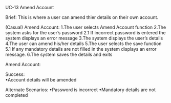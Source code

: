 UC-13 Amend Account

Brief:
This is where a user can amend thier details on their own account.

(Casual)
Amend Account:
1.The user selects Amend Account function
2.The system asks for the user’s password
    2.1 If incorrect password is entered the system displays an error message
3.The system displays the user’s details
4.The user can amend his/her details
5.The user selects the save function
    5.1 If any mandatory details are not filled in the system displays an error message.
6.The system saves the details and exits

Amend Account:  

Success:  
•Account details will be amended

Alternate Scenarios:
•Password is incorrect
•Mandatory details are not completed
